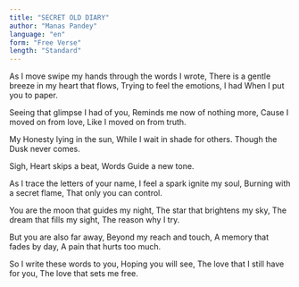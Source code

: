 ```yaml
---
title: "SECRET OLD DIARY"
author: "Manas Pandey"
language: "en"
form: "Free Verse"
length: "Standard"
---
```

As I move swipe my hands
through the words I wrote,
There is a gentle breeze
in my heart that flows,
Trying to feel the emotions,
I had
When I put you to paper.

Seeing that glimpse I had of you,
Reminds me now of nothing more,
Cause I moved on from love,
Like I moved on from truth.

My Honesty lying in the sun,
While I wait in shade for others.
Though the Dusk never comes.

Sigh, Heart skips a beat,
Words Guide a new tone.

As I trace the letters of your name,
I feel a spark ignite my soul,
Burning with a secret flame,
That only you can control.

You are the moon that guides my night,
The star that brightens my sky,
The dream that fills my sight,
The reason why I try.

But you are also far away,
Beyond my reach and touch,
A memory that fades by day,
A pain that hurts too much.

So I write these words to you,
Hoping you will see,
The love that I still have for you,
The love that sets me free.